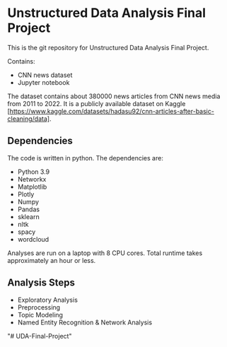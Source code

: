 # Unstructured Data Analysis Final Project

This is the git repository for Unstructured Data Analysis Final Project.

Contains:
- CNN news dataset 
- Jupyter notebook

The dataset contains about 380000 news articles from CNN news media from 2011 to 2022. It is a publicly available dataset on Kaggle [https://www.kaggle.com/datasets/hadasu92/cnn-articles-after-basic-cleaning/data].

## Dependencies

The code is written in python. The dependencies are:
* Python 3.9
* Networkx
* Matplotlib
* Plotly
* Numpy
* Pandas
* sklearn
* nltk
* spacy
* wordcloud

Analyses are run on a laptop with 8 CPU cores. Total runtime takes approximately an hour or less.

## Analysis Steps

- Exploratory Analysis
- Preprocessing 
- Topic Modeling
- Named Entity Recognition & Network Analysis

"# UDA-Final-Project" 

